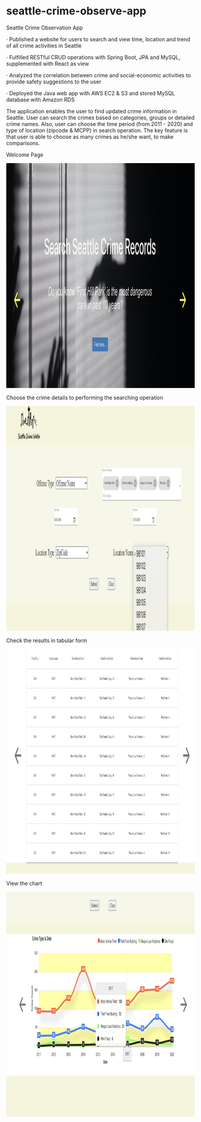 # seattle-crime-observe-app
Seattle Crime Observation App

· Published a website for users to search and view time, location and trend of all crime activities in Seattle

· Fulfilled RESTful CRUD operations with Spring Boot, JPA and MySQL, supplemented with React as view

· Analyzed the correlation between crime and social-economic activities to provide safety suggestions to the user

· Deployed the Java web app with AWS EC2 & S3 and stored MySQL database with Amazon RDS 

The application enables the user to find updated crime information in Seattle. User can search the crimes based on categories, groups or detailed crime names. Also, user can choose the time period (from 2011 - 2020) and type of location (zipcode & MCPP) in search operation. The key feature is that user is able to choose as many crimes as he/she want, to make comparisons. 

Welcome Page

<img width="900" height="600" src="image/1.png"/>

Choose the crime details to performing the searching operation

<img width="900" height="600" src="image/2.png"/>

Check the results in tabular form

<img width="900" height="600" src="image/3.png"/>

View the chart

<img width="900" height="600" src="image/4.png"/>
